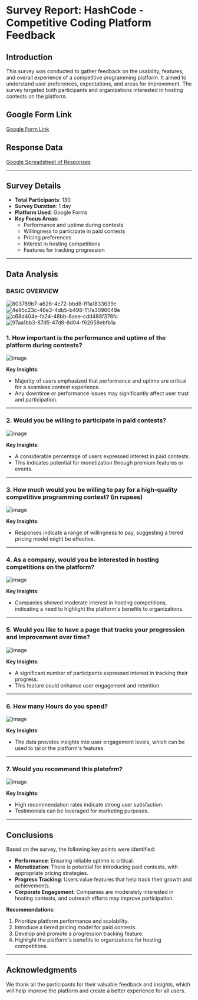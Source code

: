 # Survey Report: HashCode - Competitive Coding Platform Feedback

## Introduction
This survey was conducted to gather feedback on the usability, features, and overall experience of a competitive programming platform. It aimed to understand user preferences, expectations, and areas for improvement. The survey targeted both participants and organizations interested in hosting contests on the platform.

## Google Form Link
[Google Form Link](https://forms.gle/3Kro4K3fp1HCBKWn6)

## Response Data
[Google Spreadsheet of Responses](https://docs.google.com/spreadsheets/d/1xmzpknYBmpOjKjpesXzzJuri_2fB6Oq806s4nXRs9_s/edit?resourcekey=&gid=609384528#gid=609384528)

---
## Survey Details
- **Total Participants**: 130
- **Survey Duration**: 1 day
- **Platform Used**: Google Forms
- **Key Focus Areas**:
  - Performance and uptime during contests
  - Willingness to participate in paid contests
  - Pricing preferences
  - Interest in hosting competitions
  - Features for tracking progression

---

## Data Analysis

### BASIC OVERVIEW
![803789b7-a626-4c72-bbd8-ff1a1833639c](https://github.com/user-attachments/assets/260a43f0-ed6f-4108-9e20-7cde8c520332)
![4e95c23c-46e3-4db5-b498-117a3096049e](https://github.com/user-attachments/assets/abb14da7-54ce-4311-9974-c861874bf743)
![c68d404e-fa24-48bb-8aee-cdd488f376fc](https://github.com/user-attachments/assets/1f4766d4-dd29-4e9b-913c-7b02686576ed)
![97aa1bb3-87d5-47d8-8d04-f62058ebfb1a](https://github.com/user-attachments/assets/244f51d3-6a98-49fa-ac9d-7e649937e9c4)





### 1. **How important is the performance and uptime of the platform during contests?**
![image](https://github.com/user-attachments/assets/0e7cef4d-85f2-41ca-bf16-9ab5e440e7c1)

**Key Insights**:
- Majority of users emphasized that performance and uptime are critical for a seamless contest experience.
- Any downtime or performance issues may significantly affect user trust and participation.

---


### 2. **Would you be willing to participate in paid contests?**
![image](https://github.com/user-attachments/assets/e537e840-fea1-4bd5-b4e7-fa1aaf619daf)

**Key Insights**:
- A considerable percentage of users expressed interest in paid contests.
- This indicates potential for monetization through premium features or events.

---


### 3. **How much would you be willing to pay for a high-quality competitive programming contest? (in rupees)**
![image](https://github.com/user-attachments/assets/9aa5092d-ace8-4fa9-b5af-aae1d2f188ff)

**Key Insights**:
- Responses indicate a range of willingness to pay, suggesting a tiered pricing model might be effective.

---

### 4. **As a company, would you be interested in hosting competitions on the platform?**
![image](https://github.com/user-attachments/assets/1f7ee67f-62d3-42a9-a226-1e6228df6724)

**Key Insights**:
- Companies showed moderate interest in hosting competitions, indicating a need to highlight the platform's benefits to organizations.

---


### 5. **Would you like to have a page that tracks your progression and improvement over time?**
![image](https://github.com/user-attachments/assets/47d8ae2e-4a1d-480b-9046-a3303dc53c6e)

**Key Insights**:
- A significant number of participants expressed interest in tracking their progress.
- This feature could enhance user engagement and retention.

---

### 6. **How many Hours do you spend?**
![image](https://github.com/user-attachments/assets/e676761a-bb61-4a4e-a8bd-3e0cf67b480f)

**Key Insights**:
- The data provides insights into user engagement levels, which can be used to tailor the platform's features.

---


### 7. **Would you recommend this platofrm?**
![image](https://github.com/user-attachments/assets/b2668222-66d0-40ce-a1bf-477c10f11940)

**Key Insights**:
- High recommendation rates indicate strong user satisfaction.
- Testimonials can be leveraged for marketing purposes.

---


## Conclusions
Based on the survey, the following key points were identified:
- **Performance**: Ensuring reliable uptime is critical.
- **Monetization**: There is potential for introducing paid contests, with appropriate pricing strategies.
- **Progress Tracking**: Users value features that help track their growth and achievements.
- **Corporate Engagement**: Companies are moderately interested in hosting contests, and outreach efforts may improve participation.

**Recommendations**:
1. Prioritize platform performance and scalability.
2. Introduce a tiered pricing model for paid contests.
3. Develop and promote a progression tracking feature.
4. Highlight the platform's benefits to organizations for hosting competitions.

---

## Acknowledgments
We thank all the participants for their valuable feedback and insights, which will help improve the platform and create a better experience for all users.





